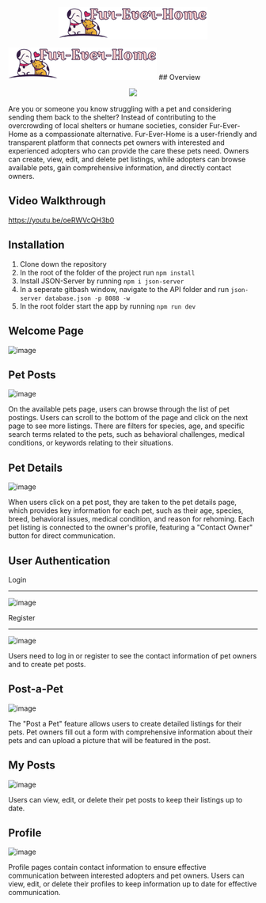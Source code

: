 <p align="center"><img src="https://github.com/fwee1996/Fur-Ever-Home/blob/fw7/images/Logo1.png?raw=true" width="300"></p>
<img src="https://github.com/fwee1996/Fur-Ever-Home/blob/fw7/images/Logo1.png?raw=true" width="300">
## Overview
<p align="center">
<img src="https://github.com/user-attachments/assets/aff4c6cf-3af2-489b-a258-ea61182c4073" width="300">
</p>

Are you or someone you know struggling with a pet and considering sending them back to the shelter? Instead of contributing to the overcrowding of local shelters or humane societies, consider Fur-Ever-Home as a compassionate alternative. Fur-Ever-Home is a user-friendly and transparent platform that connects pet owners with interested and experienced adopters who can provide the care these pets need. Owners can create, view, edit, and delete pet listings, while adopters can browse available pets, gain comprehensive information, and directly contact owners.

## Video Walkthrough
https://youtu.be/oeRWVcQH3b0

## Installation 
1. Clone down the repository<br>
2. In the root of the folder of the project run `npm install`<br>
3. Install JSON-Server by running `npm i json-server`<br>
4. In a seperate gitbash window, navigate to the API folder and run `json-server database.json -p 8088 -w`<br>
5. In the root folder start the app by running `npm run dev`

## Welcome Page
![image](https://github.com/user-attachments/assets/a1c86696-1fe7-49c7-823a-7a1f1fcd8112)

## Pet Posts
![image](https://github.com/user-attachments/assets/e4a27cb1-f801-4ba1-af84-c84bfd58c3ea)

On the available pets page, users can browse through the list of pet postings. Users can scroll to the bottom of the page and click on the next page to see more listings. There are filters for species, age, and specific search terms related to the pets, such as behavioral challenges, medical conditions, or keywords relating to their situations.

## Pet Details
![image](https://github.com/user-attachments/assets/92db92eb-bd6a-498a-9818-426a86ccce13)

When users click on a pet post, they are taken to the pet details page, which provides key information for each pet, such as their age, species, breed, behavioral issues, medical condition, and reason for rehoming. Each pet listing is connected to the owner's profile, featuring a "Contact Owner" button for direct communication.

## User Authentication
Login
***
![image](https://github.com/user-attachments/assets/15c0f651-c38a-420d-b717-86c9bd42e661)

Register
***
![image](https://github.com/user-attachments/assets/e2600d5d-67b4-4422-a170-d061e2f6f192)

Users need to log in or register to see the contact information of pet owners and to create pet posts.

## Post-a-Pet
![image](https://github.com/user-attachments/assets/8bf822dc-ea1e-402c-a8e9-1845fd9ff243)

The "Post a Pet" feature allows users to create detailed listings for their pets. Pet owners fill out a form with comprehensive information about their pets and can upload a picture that will be featured in the post. 

## My Posts
![image](https://github.com/user-attachments/assets/6d61a46b-26bc-4100-9513-c09ab914c2cf)

Users can view, edit, or delete their pet posts to keep their listings up to date.

## Profile
![image](https://github.com/user-attachments/assets/86d9c9f7-8dc2-475c-86c5-0eb48d85856b)

Profile pages contain contact information to ensure effective communication between interested adopters and pet owners. Users can view, edit, or delete their profiles to keep information up to date for effective communication.
